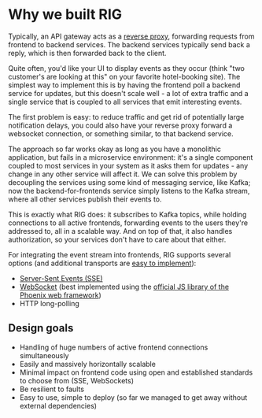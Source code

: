 # Why we built RIG

Typically, an API gateway acts as a
[reverse proxy](https://en.wikipedia.org/wiki/Reverse_proxy), forwarding requests from
frontend to backend services. The backend services typically send back a reply, which
is then forwarded back to the client.

Quite often, you'd like your UI to display events as they occur (think "two customer's
are looking at this" on your favorite hotel-booking site). The simplest way to
implement this is by having the frontend poll a backend service for updates, but this
doesn't scale well - a lot of extra traffic and a single service that is coupled to
all services that emit interesting events.

The first problem is easy: to reduce traffic and get rid of potentially large
notification delays, you could also have your reverse proxy forward a websocket
connection, or something similar, to that backend service.

The approach so far works okay as long as you have a monolithic application, but fails
in a microservice environment: it's a single component coupled to most services in
your system as it asks them for updates - any change in any other service will affect
it. We can solve this problem by decoupling the services using some kind of messaging
service, like Kafka; now the backend-for-frontends service simply listens to the Kafka
stream, where all other services publish their events to.

This is exactly what RIG does: it subscribes to Kafka topics, while holding
connections to all active frontends, forwarding events to the users they're addressed
to, all in a scalable way. And on top of that, it also handles authorization, so your
services don't have to care about that either.

For integrating the event stream into frontends, RIG supports several options
(and additional transports are
[easy to implement](https://hexdocs.pm/phoenix/Phoenix.Socket.Transport.html)):
- [Server-Sent Events (SSE)](https://en.wikipedia.org/wiki/Server-sent_events)
- [WebSocket](https://en.wikipedia.org/wiki/WebSocket)
  (best implemented using the
  [official JS library of the Phoenix web framework](https://www.npmjs.com/package/phoenix))
- HTTP long-polling

## Design goals

- Handling of huge numbers of active frontend connections simultaneously
- Easily and massively horizontally scalable
- Minimal impact on frontend code using open and established standards to choose from
  (SSE, WebSockets)
- Be resilient to faults
- Easy to use, simple to deploy (so far we managed to get away without external
  dependencies)
